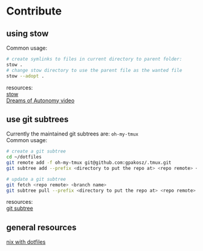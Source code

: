 # Contribute

## using stow

Common usage:

```bash
# create symlinks to files in current directory to parent folder:
stow .
# change stow directory to use the parent file as the wanted file
stow --adopt .
```

resources:  
[stow](https://www.gnu.org/software/stow/)  
[Dreams of Autonomy video](https://youtu.be/y6XCebnB9gs?si=cfg86j-SpSyyvb-p)

## use git subtrees

Currently the maintained git subtrees are: `oh-my-tmux`  
Common usage:

```bash
# create a git subtree
cd ~/dotfiles
git remote add -f oh-my-tmux git@github.com:gpakosz/.tmux.git
git subtree add --prefix <directory to put the repo at> <repo remote> <branch name> --squash

# update a git subtree
git fetch <repo remote> <branch name>
git subtree pull --prefix <directory to put the repo at> <repo remote> <branch name> --squash
```

resources:  
[git subtree](https://www.atlassian.com/git/tutorials/git-subtree)

## general resources

[nix with dotfiles](https://github.com/hlissner/dotfiles)
